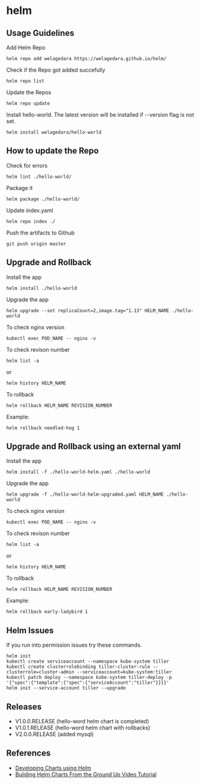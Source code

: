 # helm

## Usage Guidelines

Add Helm Repo
```
helm repo add welagedara https://welagedara.github.io/helm/
```
Check if the Repo got added succefully
```
helm repo list
```
Update the Repos
```
helm repo update
```
Install hello-world. The latest version will be installed if --version flag is not set.
```
helm install welagedara/hello-world 
```

## How to update the Repo

Check for errors
```
helm lint ./hello-world/
```
Package it
```
helm package ./hello-world/
```
Update index.yaml
```
helm repo index ./
```
Push the artifacts to Github
```
git push origin master
```

## Upgrade and Rollback 

Install the app
```
helm install ./hello-world
``` 
Upgrade the app
```
helm upgrade --set replicaCount=2,image.tag="1.13" HELM_NAME ./hello-world
```
To check nginx version
```
kubectl exec POD_NAME -- nginx -v
```
To check revison number 
```
helm list -a
```
or 
```
helm history HELM_NAME
```
To rollback
```
helm rollback HELM_NAME REVISION_NUMBER
```
Example:
```
helm rollback needled-hog 1
```

## Upgrade and Rollback using an external yaml

Install the app
```
helm install -f ./hello-world-helm.yaml ./hello-world
``` 
Upgrade the app
```
helm upgrade -f ./hello-world-helm-upgraded.yaml HELM_NAME ./hello-world
```
To check nginx version
```
kubectl exec POD_NAME -- nginx -v
```
To check revison number 
```
helm list -a
```
or 
```
helm history HELM_NAME
```
To rollback
```
helm rollback HELM_NAME REVISION_NUMBER
```
Example:
```
helm rollback early-ladybird 1
```

## Helm Issues

If you run into permission issues try these commands.
```
helm init
kubectl create serviceaccount --namespace kube-system tiller
kubectl create clusterrolebinding tiller-cluster-rule --clusterrole=cluster-admin --serviceaccount=kube-system:tiller
kubectl patch deploy --namespace kube-system tiller-deploy -p '{"spec":{"template":{"spec":{"serviceAccount":"tiller"}}}}'      
helm init --service-account tiller --upgrade
```

## Releases

  - V1.0.0.RELEASE (hello-word helm chart is completed)
  - V1.0.1.RELEASE (hello-word helm chart with rollbacks)
  - V2.0.0.RELEASE (added mysql)

## References

  - [Developing Charts using Helm](https://docs.helm.sh/developing_charts/)
  - [Building Helm Charts From the Ground Up Video Tutorial](https://www.youtube.com/watch?v=vQX5nokoqrQ)
  
